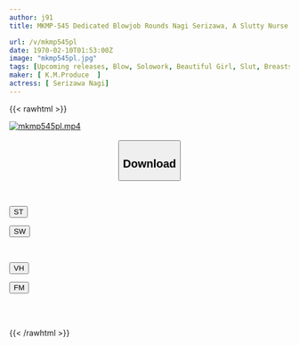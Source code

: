 ```yaml
---
author: j91
title: MKMP-545 Dedicated Blowjob Rounds Nagi Serizawa, A Slutty Nurse Who Makes You Erect With Her Fair-skinned Body With Clear White Breasts, Beautiful Legs, And Beautiful Ass, And Treats You With Her Obscene Mouth.

url: /v/mkmp545pl
date: 1970-02-10T01:53:00Z
image: "mkmp545pl.jpg"
tags: [Upcoming releases, Blow, Solowork, Beautiful Girl, Slut, Breasts, Nurse	]
maker: [ K.M.Produce  ]
actress: [ Serizawa Nagi]
---
```



{{< rawhtml >}}

<div class="video" data-videoid="pending_link_2.html">
    <a href="javascript:;">
        <img src="/v/mkmp545pl/mkmp545pl.jpg" width="WIDTH" height="HEIGHT" alt="mkmp545pl.mp4" loading="lazy">
    </a>
</div>

<script type="text/javascript" src="https://j91.asia/asset/on-demand-pend.js"></script>

<br>
  <link rel="stylesheet" href="https://j91.asia/asset/bs5.css">
  
  <center>
  <button class="btn btn-primary" type="button" data-bs-toggle="collapse" data-bs-target=".multi-collapse" aria-expanded="false" aria-controls="multiCollapseExample1 multiCollapseExample2"><h2>Download</h2></button></center>
</p>
<div class="row">
  <div class="col">
    <div class="collapse multi-collapse" id="multiCollapseExample1">
      <div class="card card-body">
	      	      <br>
<div class="buttons">  
<p><a href="https://j91.asia/pending_link_2.html" target="_blank"><button class="btn-hover color-3"><i class="fa fa-download"></i> ST</button></a></p>
<p><a href="https://j91.asia/pending_link_2.html" target="_blank"><button class="btn-hover color-2"><i class="fa fa-download"></i> SW</button></a></p></div>
    </div>
  </div>
</div>
  <div class="col">
    <div class="collapse multi-collapse" id="multiCollapseExample2">
      <div class="card card-body">
	      <br>
<div class="buttons">
<p><a href="https://j91.asia/pending_link_2.html" target="_blank"><button class="btn-hover color-9"><i class="fa fa-download"></i> VH</button></a></p>
<p><a href="https://j91.asia/pending_link_2.html"><button class="btn-hover color-8"><i class="fa fa-download"></i> FM</button></a></p></div>
<br><br>
      </div>
    </div>
  </div>
</div>

{{< /rawhtml >}}
